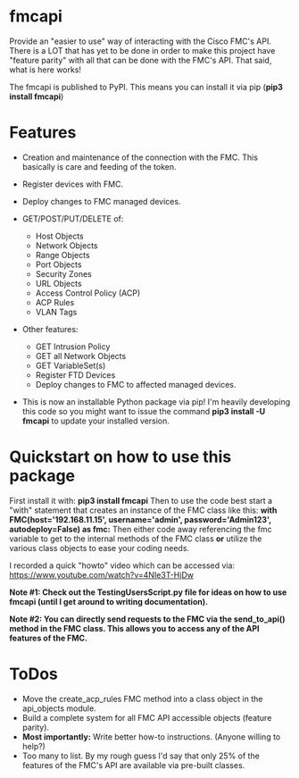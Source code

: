 # fmcapi
Provide an "easier to use" way of interacting with the Cisco FMC's API.
There is a LOT that has yet to be done in order to make this project have "feature parity"
with all that can be done with the FMC's API.  That said, what is here works!

The fmcapi is published to PyPI.  This means you can install it via pip (**pip3 install fmcapi**)

# Features
* Creation and maintenance of the connection with the FMC.  This basically is care and feeding
of the token.
* Register devices with FMC.
* Deploy changes to FMC managed devices.
* GET/POST/PUT/DELETE of: 
  * Host Objects
  * Network Objects
  * Range Objects
  * Port Objects
  * Security Zones
  * URL Objects
  * Access Control Policy (ACP)
  * ACP Rules
  * VLAN Tags
  
* Other features:
  * GET Intrusion Policy
  * GET all Network Objects
  * GET VariableSet(s)
  * Register FTD Devices
  * Deploy changes to FMC to affected managed devices.

* This is now an installable Python package via pip!  I'm heavily developing this code so you might want to issue the 
command **pip3 install -U fmcapi** to update your installed version.

# Quickstart on how to use this package
First install it with: **pip3 install fmcapi**
Then to use the code best start a "with" statement that creates an instance of the FMC class like this:
 **with FMC(host='192.168.11.15', username='admin', password='Admin123', autodeploy=False) as fmc:**
Then either code away referencing the fmc variable to get to the internal methods of the FMC class **or**
 utilize the various class objects to ease your coding needs.
 
 I recorded a quick "howto" video which can be accessed via: https://www.youtube.com/watch?v=4NIe3T-HjDw
 
**Note #1:  Check out the TestingUsersScript.py file for ideas on how to use fmcapi (until I get around to writing documentation).**

**Note #2:  You can directly send requests to the FMC via the send_to_api() method in the FMC class.  This allows you to access any of the API features of the FMC.**

# ToDos
* Move the create_acp_rules FMC method into a class object in the api_objects module.
* Build a complete system for all FMC API accessible objects (feature parity).
* **Most importantly:** Write better how-to instructions.  (Anyone willing to help?) 
* Too many to list.  By my rough guess I'd say that only 25% of the features of the FMC's API are available via pre-built classes.
